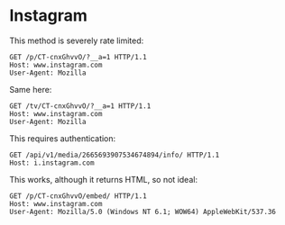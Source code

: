 # Instagram

This method is severely rate limited:

~~~
GET /p/CT-cnxGhvvO/?__a=1 HTTP/1.1
Host: www.instagram.com
User-Agent: Mozilla
~~~

Same here:

~~~
GET /tv/CT-cnxGhvvO/?__a=1 HTTP/1.1
Host: www.instagram.com
User-Agent: Mozilla
~~~

This requires authentication:

~~~
GET /api/v1/media/2665693907534674894/info/ HTTP/1.1
Host: i.instagram.com
~~~

This works, although it returns HTML, so not ideal:

~~~
GET /p/CT-cnxGhvvO/embed/ HTTP/1.1
Host: www.instagram.com
User-Agent: Mozilla/5.0 (Windows NT 6.1; WOW64) AppleWebKit/537.36
~~~
